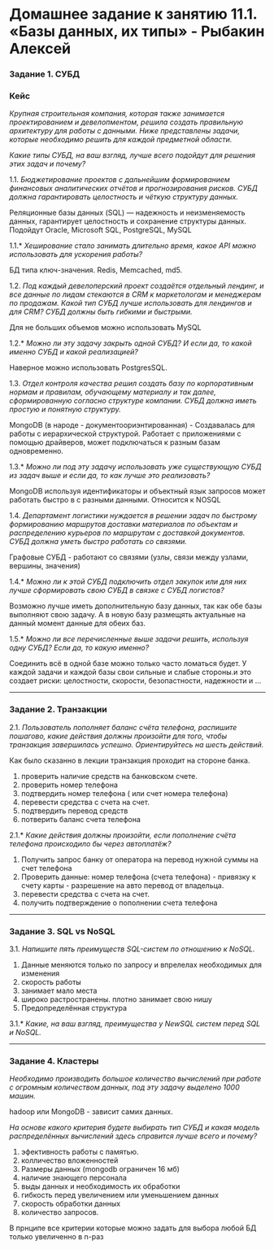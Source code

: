 # Домашнее задание к занятию 11.1. «Базы данных, их типы» - Рыбакин Алексей

### Задание 1. СУБД

### Кейс
*Крупная строительная компания, которая также занимается проектированием и девелопментом, решила создать правильную архитектуру для работы с данными. Ниже представлены задачи, которые необходимо решить для каждой предметной области.*

*Какие типы СУБД, на ваш взгляд, лучше всего подойдут для решения этих задач и почему?*
 
1.1.  *Бюджетирование проектов с дальнейшим формированием финансовых аналитических отчётов и прогнозирования рисков. СУБД должна гарантировать целостность и чёткую структуру данных.*

Реляционные базы данных (SQL) — надежность и неизменяемость данных, гарантирует целостность и сохранение структуры данных. Подойдут Oracle, Microsoft SQL, PostgreSQL, MySQL

1.1.*  *Хеширование стало занимать длительно время, какое API можно использовать для ускорения работы?*

БД типа ключ-значения. Redis, Memcached, md5.

1.2.  *Под каждый девелоперский проект создаётся отдельный лендинг, и все данные по лидам стекаются в CRM к маркетологам и менеджерам по продажам. Какой тип СУБД лучше использовать для лендингов и для CRM? СУБД должны быть гибкими и быстрыми.*

Для не больших объемов можно использовать MySQL 

1.2.*  *Можно ли эту задачу закрыть одной СУБД? И если да, то какой именно СУБД и какой реализацией?*

Наверное можно использовать PostgresSQL.

1.3.  *Отдел контроля качества решил создать базу по корпоративным нормам и правилам, обучающему материалу и так далее, сформированную согласно структуре компании. СУБД должна иметь простую и понятную структуру.*

MongoDB (в народе - документоориэнтированная) - Создавалась для работы с иерархической структурой. Работает с приложениями с помощью драйверов, может подключаться к разным базам одновременно.

1.3.*  *Можно ли под эту задачу использовать уже существующую СУБД из задач выше и если да, то как лучше это реализовать?*

MongoDB используя идентификаторы и объектный язык запросов может работать быстро в с разными данными. Относится к NOSQL

1.4.  *Департамент логистики нуждается в решении задач по быстрому формированию маршрутов доставки материалов по объектам и распределению курьеров по маршрутам с доставкой документов. СУБД должна уметь быстро работать со связями.*

Графовые СУБД - работают со связями (узлы, связи между узлами, вершины, значения)

1.4.*  *Можно ли к этой СУБД подключить отдел закупок или для них лучше сформировать свою СУБД в связке с СУБД логистов?*

Возможно лучше иметь дополнительную базу данных, так как обе базы выполняют свою задачу. А в новую базу размещять актуальные на данный момент данные для обеих баз.

1.5.*  *Можно ли все перечисленные выше задачи решить, используя одну СУБД? Если да, то какую именно?*

Соединить всё в одной базе можно только часто ломаться будет. У каждой задачи и каждой базы свои сильные и слабые стороны.и это создает риски: целостности, скорости, безопастности, надежности и ...

---

### Задание 2. Транзакции

2.1.  *Пользователь пополняет баланс счёта телефона, распишите пошагово, какие действия должны произойти для того, чтобы транзакция завершилась успешно. Ориентируйтесь на шесть действий.*

Как было сказанно в лекции транзакция проходит на стороне банка.
1. проверить наличие средств на банковском счете.
2. проверить номер телефона
3. подтвердить номер телефона ( или счет номера телефона)
4. перевести средства с счета на счет.
5. подтвердить перевод средств
6. потверить баланс счета телефона

2.1.*  *Какие действия должны произойти, если пополнение счёта телефона происходило бы через автоплатёж?*

1. Получить запрос банку от оператора на перевод нужной суммы на счет телефона
2. Проверить данные: номер телефона (счета телефона) - привязку к счету карты - разрешение на авто перевод от владельца.
3. перевести средства с счета на счет.
4. получить подтверждение о пополнении счета телефона


---

### Задание 3. SQL vs NoSQL

3.1.  *Напишите пять преимуществ SQL-систем по отношению к NoSQL.*

1. Данные меняются только по запросу и впрелелах необходимых для изменения
2. скорость работы
3. занимает мало места
4. широко растространены. плотно занимает свою нишу
5. Предопределённая структура

3.1.*  *Какие, на ваш взгляд, преимущества у NewSQL систем перед SQL и NoSQL.*


---

### Задание 4. Кластеры

*Необходимо производить большое количество вычислений при работе с огромным количеством данных, под эту задачу выделено 1000 машин.*

hadoop или MongoDB - зависит самих данных.

*На основе какого критерия будете выбирать тип СУБД и какая модель распределённых вычислений здесь справится лучше всего и почему?*

1. эфективность работы с памятью.
2. колличество вложенностей
3. Размеры данных (mongodb ограничен 16 мб)
4. наличие знающего персонала
5. выды данных и необходимость их обработки
6. гибкость перед увеличением или уменьшением данных
7. скорость обработки данных
8. количество запросов.

В прнципе все критерии которые можно задать для выбора любой БД только увеличенно в n-раз
